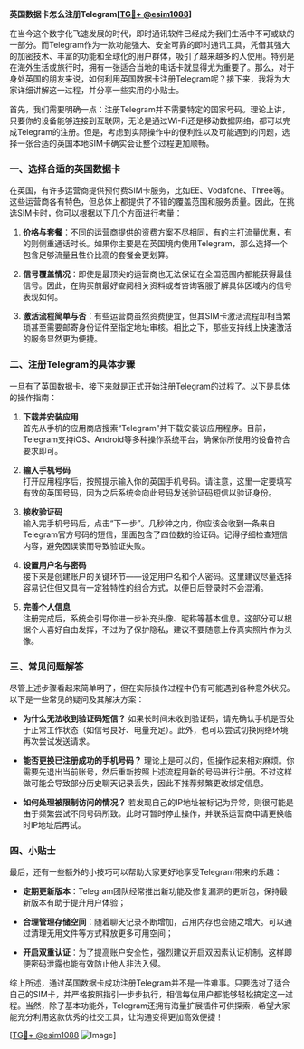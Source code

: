**英国数据卡怎么注册Telegram[[TG💪+ @esim1088](https://t.me/s/esim1088)]**

在当今这个数字化飞速发展的时代，即时通讯软件已经成为我们生活中不可或缺的一部分。而Telegram作为一款功能强大、安全可靠的即时通讯工具，凭借其强大的加密技术、丰富的功能和全球化的用户群体，吸引了越来越多的人使用。特别是在海外生活或旅行时，拥有一张适合当地的电话卡就显得尤为重要了。那么，对于身处英国的朋友来说，如何利用英国数据卡注册Telegram呢？接下来，我将为大家详细讲解这一过程，并分享一些实用的小贴士。

首先，我们需要明确一点：注册Telegram并不需要特定的国家号码。理论上讲，只要你的设备能够连接到互联网，无论是通过Wi-Fi还是移动数据网络，都可以完成Telegram的注册。但是，考虑到实际操作中的便利性以及可能遇到的问题，选择一张合适的英国本地SIM卡确实会让整个过程更加顺畅。

### 一、选择合适的英国数据卡

在英国，有许多运营商提供预付费SIM卡服务，比如EE、Vodafone、Three等。这些运营商各有特色，但总体上都提供了不错的覆盖范围和服务质量。因此，在挑选SIM卡时，你可以根据以下几个方面进行考量：

1. **价格与套餐**：不同的运营商提供的资费方案不尽相同，有的主打流量优惠，有的则侧重通话时长。如果你主要是在英国境内使用Telegram，那么选择一个包含足够流量且性价比高的套餐会更划算。
   
2. **信号覆盖情况**：即使是最顶尖的运营商也无法保证在全国范围内都能获得最佳信号。因此，在购买前最好查阅相关资料或者咨询客服了解具体区域内的信号表现如何。

3. **激活流程简单与否**：有些运营商虽然资费便宜，但其SIM卡激活流程却相当繁琐甚至需要邮寄身份证件至指定地址审核。相比之下，那些支持线上快速激活的服务显然更为便捷。

### 二、注册Telegram的具体步骤

一旦有了英国数据卡，接下来就是正式开始注册Telegram的过程了。以下是具体的操作指南：

1. **下载并安装应用**  
   首先从手机的应用商店搜索“Telegram”并下载安装该应用程序。目前，Telegram支持iOS、Android等多种操作系统平台，确保你所使用的设备符合要求即可。

2. **输入手机号码**  
   打开应用程序后，按照提示输入你的英国手机号码。请注意，这里一定要填写有效的英国号码，因为之后系统会向此号码发送验证码短信以验证身份。

3. **接收验证码**  
   输入完手机号码后，点击“下一步”。几秒钟之内，你应该会收到一条来自Telegram官方号码的短信，里面包含了四位数的验证码。记得仔细检查短信内容，避免因误读而导致验证失败。

4. **设置用户名与密码**  
   接下来是创建账户的关键环节——设定用户名和个人密码。这里建议尽量选择容易记住但又具有一定独特性的组合方式，以便日后登录时不会混淆。

5. **完善个人信息**  
   注册完成后，系统会引导你进一步补充头像、昵称等基本信息。这部分可以根据个人喜好自由发挥，不过为了保护隐私，建议不要随意上传真实照片作为头像。

### 三、常见问题解答

尽管上述步骤看起来简单明了，但在实际操作过程中仍有可能遇到各种意外状况。以下是一些常见的疑问及其解决方案：

- **为什么无法收到验证码短信？**
  如果长时间未收到验证码，请先确认手机是否处于正常工作状态（如信号良好、电量充足）。此外，也可以尝试切换网络环境再次尝试发送请求。

- **能否更换已注册成功的手机号码？**
  理论上是可以的，但操作起来相对麻烦。你需要先退出当前账号，然后重新按照上述流程用新的号码进行注册。不过这样做可能会导致部分历史聊天记录丢失，因此不推荐频繁更改绑定信息。

- **如何处理被限制访问的情况？**
  若发现自己的IP地址被标记为异常，则很可能是由于频繁尝试不同号码所致。此时可暂时停止操作，并联系运营商申请更换临时IP地址后再试。

### 四、小贴士

最后，还有一些额外的小技巧可以帮助大家更好地享受Telegram带来的乐趣：

- **定期更新版本**：Telegram团队经常推出新功能及修复漏洞的更新包，保持最新版本有助于提升用户体验；
  
- **合理管理存储空间**：随着聊天记录不断增加，占用内存也会随之增大。可以通过清理无用文件等方式释放更多可用空间；

- **开启双重认证**：为了提高账户安全性，强烈建议开启双因素认证机制，这样即便密码泄露也能有效防止他人非法入侵。

综上所述，通过英国数据卡成功注册Telegram并不是一件难事。只要选对了适合自己的SIM卡，并严格按照指引一步步执行，相信每位用户都能够轻松搞定这一过程。当然，除了基本功能外，Telegram还拥有海量扩展插件可供探索，希望大家能充分利用这款优秀的社交工具，让沟通变得更加高效便捷！

[[TG💪+ @esim1088](https://t.me/s/esim1088) ![Image](https://i.postimg.cc/4NQfJmqS/Snipaste-2025-05-13-00-14-12.png)]